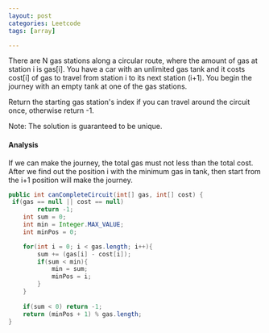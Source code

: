```yaml
---
layout: post
categories: Leetcode
tags: [array]

---
```


There are N gas stations along a circular route, where the amount of gas at station i is gas[i].
You have a car with an unlimited gas tank and it costs cost[i] of gas to travel from station i to 
its next station (i+1). You begin the journey with an empty tank at one of the gas stations.

Return the starting gas station's index if you can travel around the circuit once, otherwise return -1.

Note:
The solution is guaranteed to be unique. 

#### Analysis

If we can make the journey, the total gas must not less than the total cost. After we find out 
the position i with the minimum gas in tank, then start from the i+1 position will make the journey.

```java
public int canCompleteCircuit(int[] gas, int[] cost) {
 if(gas == null || cost == null) 
        return -1;
    int sum = 0;
    int min = Integer.MAX_VALUE; 
    int minPos = 0;

    for(int i = 0; i < gas.length; i++){
        sum += (gas[i] - cost[i]);
        if(sum < min){
            min = sum;
            minPos = i;
        }
    }
    
    if(sum < 0) return -1;
    return (minPos + 1) % gas.length;
}                              
```
